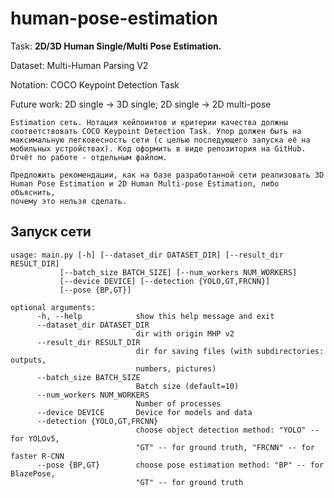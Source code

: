 # human-pose-estimation

Task: **2D/3D Human Single/Multi Pose Estimation.** 

Dataset: Multi-Human Parsing V2

Notation: COCO Keypoint Detection Task

Future work: 2D single -> 3D single; 2D single -> 2D multi-pose

    Estimation сеть. Нотация кейпоинтов и критерии качества должны
    соответствовать COCO Keypoint Detection Task. Упор должен быть на
    максимальную легковесность сети (с целью последующего запуска её на
    мобильных устройствах). Код оформить в виде репозитория на GitHub.
    Отчёт по работе - отдельным файлом.

    Предложить рекомендации, как на базе разработанной сети реализовать 3D
    Human Pose Estimation и 2D Human Multi-pose Estimation, либо объяснить,
    почему это нельзя сделать.

## Запуск сети

    usage: main.py [-h] [--dataset_dir DATASET_DIR] [--result_dir RESULT_DIR]
               [--batch_size BATCH_SIZE] [--num_workers NUM_WORKERS]
               [--device DEVICE] [--detection {YOLO,GT,FRCNN}]
               [--pose {BP,GT}]
               
    optional arguments:
          -h, --help            show this help message and exit
          --dataset_dir DATASET_DIR
                                dir with origin MHP v2
          --result_dir RESULT_DIR
                                dir for saving files (with subdirectories: outputs,
                                numbers, pictures)
          --batch_size BATCH_SIZE
                                Batch size (default=10)
          --num_workers NUM_WORKERS
                                Number of processes
          --device DEVICE       Device for models and data
          --detection {YOLO,GT,FRCNN}
                                choose object detection method: "YOLO" -- for YOLOv5,
                                "GT" -- for ground truth, "FRCNN" -- for faster R-CNN
          --pose {BP,GT}        choose pose estimation method: "BP" -- for BlazePose,
                                "GT" -- for ground truth 
